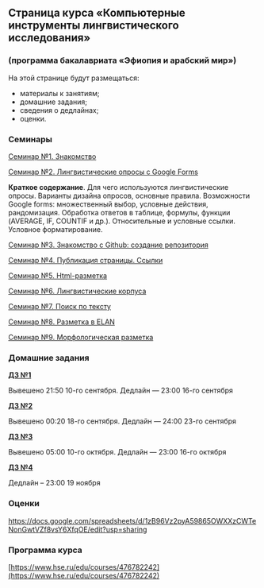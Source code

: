 ## Страница курса «Компьютерные инструменты лингвистического исследования»
### (программа бакалавриата «Эфиопия и арабский мир»)

На этой странице будут размещаться:
- материалы к занятиям;
- домашние задания;
- сведения о дедлайнах;
- оценки.

### Семинары

[Семинар №1. Знакомство](https://polyatomson.github.io/kili_ethiopia/seminars/s1)

[Семинар №2. Лингвистические опросы с Google Forms](https://polyatomson.github.io/kili_ethiopia/seminars/s2)

**Краткое содержание**. Для чего используются лингвистические опросы. Варианты дизайна опросов, основные правила. Возможности Google forms: множественный выбор, условные действия, рандомизация. Обработка ответов в таблице, формулы, функции (AVERAGE, IF, COUNTIF и др.). Относительные и условные ссылки. Условное форматирование.

[Семинар №3. Знакомство с Github: создание репозитория](https://polyatomson.github.io/kili_ethiopia/seminars/s3)

[Семинар №4. Публикация страницы. Ссылки](https://polyatomson.github.io/kili_ethiopia/seminars/s4)

[Семинар №5. Html-разметка](https://polyatomson.github.io/kili_ethiopia/seminars/s5)

[Семинар №6. Лингвистические корпуса](https://polyatomson.github.io/kili_ethiopia/seminars/s6)

[Семинар №7. Поиск по тексту](https://polyatomson.github.io/kili_ethiopia/seminars/s7)

[Семинар №8. Разметка в ELAN](https://polyatomson.github.io/kili_ethiopia/seminars/s8)

[Семинар №9. Морфологическая разметка](https://polyatomson.github.io/kili_ethiopia/seminars/s9)


### Домашние задания

**[ДЗ №1](https://polyatomson.github.io/kili_ethiopia/dz/dz1)**

Вывешено 21:50 10-го сентября. Дедлайн — 23:00 16-го сентября  

**[ДЗ №2](https://polyatomson.github.io/kili_ethiopia/dz/dz2)**

Вывешено 00:20 18-го сентября. Дедлайн — 24:00 23-го сентября

**[ДЗ №3](https://polyatomson.github.io/kili_ethiopia/dz/dz3)**

Вывешено 05:00 10-го октября. Дедлайн — 23:00 16-го октября

**[ДЗ №4](https://polyatomson.github.io/kili_ethiopia/dz/dz4)**

Дедлайн – 23:00 19 ноября

### Оценки

<https://docs.google.com/spreadsheets/d/1zB96Vz2pyA59865OWXXzCWTeNonGwtVZf8vsY6XfqOE/edit?usp=sharing>

### Программа курса

[https://www.hse.ru/edu/courses/476782242](https://www.hse.ru/edu/courses/476782242)
